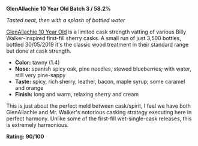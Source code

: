 **GlenAllachie 10 Year Old Batch 3 / 58.2%**

*Tasted neat, then with a splash of bottled water*

[GlenAllachie 10 Year Old](https://www.whiskybase.com/whiskies/whisky/136699/glenallachie-10-year-old) is a limited cask strength vatting of various Billy Walker-inspired first-fill sherry casks.  A small run of just 3,500 bottles, bottled 30/05/2019 it's the classic wood treatment in their standard range but done at cask strength.

* **Color:** tawny (1.4)
* **Nose:** spanish spicy oak, pine needles, stewed blueberries; with water, still very pine-sappy
* **Taste:** spicy, rich sherry, leather, bacon, maple syrup; some caramel and orange
* **Finish:** long and warm, relaxing sherry and cream

This is just about the perfect meld between cask/spirit, I feel we have both GlenAllachie and Mr. Walker's notorious casking strategy executing here in perfect harmony.  Unlike some of the first-fill wet-single-cask releases, this is extremely harmonious.

**Rating: 90/100**